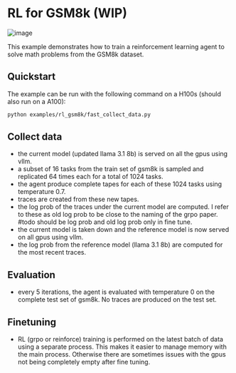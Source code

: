 # RL for GSM8k (WIP)

![image](https://github.com/user-attachments/assets/c715de7a-8d15-4504-9c7c-d8ad28726941)

This example demonstrates how to train a reinforcement learning agent to solve math problems from the GSM8k dataset.

## Quickstart

The example can be run with the following command on a H100s (should also run on a A100):

```bash
python examples/rl_gsm8k/fast_collect_data.py
```

## Collect data
* the current model (updated llama 3.1 8b) is served on all the gpus using vllm. 
* a subset of 16 tasks from the train set of gsm8k is sampled and replicated 64 times each for a total of 1024 tasks. 
* the agent produce complete tapes for each of these 1024 tasks using temperature 0.7. 
* traces are created from these new tapes. 
* the log prob of the traces under the current model are computed. I refer to these as old log prob to be close to the naming of the grpo paper. #todo should be log prob and old log prob only in fine tune. 
* the current model is taken down and the reference model is now served on all gpus using vllm. 
* the log prob from the reference model (llama 3.1 8b) are computed for the most recent traces. 

## Evaluation
* every 5 iterations, the agent is evaluated with temperature 0 on the complete test set of gsm8k. No traces are produced on the test set. 

## Finetuning
* RL (grpo or reinforce) training is performed on the latest batch of data using a separate process. This makes it easier to manage memory with the main process. Otherwise there are sometimes issues with the gpus not being completely empty after fine tuning. 
